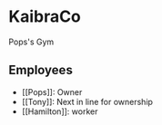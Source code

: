 # KaibraCo

Pops's Gym

## Employees

- [[Pops]]: Owner
- [[Tony]]: Next in line for ownership
- [[Hamilton]]: worker

